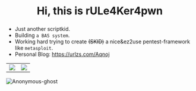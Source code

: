 <h1 align="center">Hi, this is rULe4Ker4pwn</h1>
<h3 align="center"></h3>

 - Just another scriptkid.
 - Building `a BAS system`.
 - Working hard trying to create ~~(SKID)~~ a nice&ez2use pentest-framework like `metasploit`.
 - Personal Blog: https://urlzs.com/Aqnoj

<table>
    <tr>
        <td >
            <center><img src="https://github-readme-stats.vercel.app/api?username=ruleaker&show_icons=true&hide_border=true&theme=jolly" ></center>
        </td>
        <td >
            <center><img src="https://github-readme-stats.vercel.app/api?username=ruleaker&show_icons=true&hide_border=true&theme=midnight-purple" ></center>
        </td>
    </tr>
</table>

 <img src="https://profile-counter.glitch.me/Anonymous-ghost/count.svg" alt="Anonymous-ghost" >
